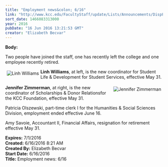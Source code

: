```yaml
---
title: "Employment news&colon; 6/16"
link: "http://www.kcc.edu/FacultyStaff/update/Lists/Announcements/DispForm.aspx?ID=2232"
sort_date: 1466083313000
year: 2016
pubDate: "16 Jun 2016 13:21:53 GMT"
creator: "Elizabeth Becvar"
---
```


<div><b>Body:</b> <div class="ExternalClassFD2D5E3456CB4ECF847CC5DEFA2A2B26"><p>Two people have joined the staff, one has recently left the college and one employee recently retired.</p>
<p><img alt="Linh Williams" src="/FacultyStaff/update/PublishingImages/Linh_Williams.jpg" style="float:left;margin:5px" /><strong>Linh Williams</strong>, at left, is the new coordinator for Student Life &amp; Development for Student Services, effective May 31.<br /><br /><img alt="Jennifer Zimmerman" src="/FacultyStaff/update/PublishingImages/Jennifer_Zimmerman.jpg" style="float:right;margin:5px" /><strong>Jennifer Zimmerman</strong>, at right, is the new coordinator of Scholarships &amp; Donor Relationsfor the KCC Foundation, effective May 31.</p>
<p>Patricia Olszewski, part-time clerk I for the Humanities &amp; Social Sciences Division, employment ended effective June 16.</p>
<p>Amy Savoie, Accountant II, Financial Affairs, resignation for retirement effective May 31.<br /></p></div></div>
<div><b>Expires:</b> 7/1/2016</div>
<div><b>Created:</b> 6/16/2016 8:21 AM</div>
<div><b>Created By:</b> Elizabeth Becvar</div>
<div><b>Start Date:</b> 6/16/2016</div>
<div><b>Title:</b> Employment news: 6/16</div>
